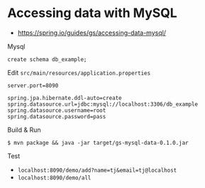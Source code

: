 # Accessing data with MySQL #

* https://spring.io/guides/gs/accessing-data-mysql/

Mysql

```
create schema db_example;
```

Edit `src/main/resources/application.properties`

```
server.port=8090

spring.jpa.hibernate.ddl-auto=create
spring.datasource.url=jdbc:mysql://localhost:3306/db_example
spring.datasource.username=root
spring.datasource.password=pass
```

Build & Run

```
$ mvn package && java -jar target/gs-mysql-data-0.1.0.jar
```

Test

* `localhost:8090/demo/add?name=tj&email=tj@localhost`
* `localhost:8090/demo/all`
